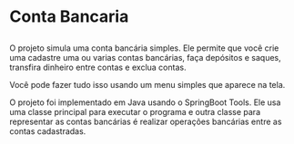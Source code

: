 # Conta Bancaria

##

O projeto simula uma conta bancária simples. Ele permite que você crie uma cadastre uma ou varias contas bancárias, faça depósitos e saques, transfira dinheiro entre contas e exclua contas. 

Você pode fazer tudo isso usando um menu simples que aparece na tela.

O projeto foi implementado em Java usando o SpringBoot Tools. Ele usa uma classe principal para executar o programa e outra classe para representar as contas bancárias é realizar operações bancárias entre as contas cadastradas.
